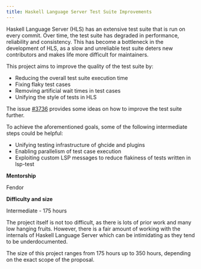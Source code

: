 ```yaml
---
title: Haskell Language Server Test Suite Improvements
---
```


Haskell Language Server (HLS) has an extensive test suite that is run on every commit.
Over time, the test suite has degraded in performance, reliability and consistency.
This has become a bottleneck in the development of HLS, as a slow and unreliable test suite deters new contributors and makes life more difficult for maintainers.

This project aims to improve the quality of the test suite by:

* Reducing the overall test suite execution time
* Fixing flaky test cases
* Removing artificial wait times in test cases
* Unifying the style of tests in HLS

The issue [#3736](https://github.com/haskell/haskell-language-server/issues/3736) provides some ideas on how to improve the test suite further.

To achieve the aforementioned goals, some of the following intermediate steps could be helpful:

* Unifying testing infrastructure of ghcide and plugins
* Enabling parallelism of test case execution
* Exploiting custom LSP messages to reduce flakiness of tests written in lsp-test

**Mentorship**

Fendor

**Difficulty and size**

Intermediate - 175 hours

The project itself is not too difficult, as there is lots of prior work and many low hanging fruits.
However, there is a fair amount of working with the internals of Haskell Language Server which can be intimidating as they tend to be underdocumented.

The size of this project ranges from 175 hours up to 350 hours, depending on the exact scope of the proposal.
